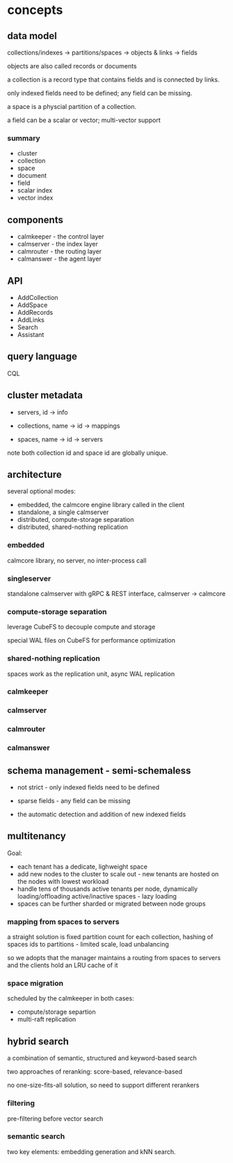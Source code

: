 # concepts

## data model

collections/indexes -> partitions/spaces -> objects & links -> fields

objects are also called records or documents

a collection is a record type that contains fields and is connected by links.

only indexed fields need to be defined; any field can be missing.

a space is a physcial partition of a collection.

a field can be a scalar or vector; multi-vector support

### summary

* cluster
* collection
* space
* document
* field
* scalar index
* vector index


## components

* calmkeeper - the control layer
* calmserver - the index layer
* calmrouter - the routing layer
* calmanswer - the agent layer


## API

* AddCollection
* AddSpace
* AddRecords
* AddLinks
* Search
* Assistant

## query language

CQL

## cluster metadata

* servers, id -> info

* collections, name -> id -> mappings

* spaces, name -> id -> servers

note both collection id and space id are globally unique.

## architecture

several optional modes:

* embedded, the calmcore engine library called in the client
* standalone, a single calmserver
* distributed, compute-storage separation
* distributed, shared-nothing replication


### embedded

calmcore library, no server, no inter-process call

### singleserver

standalone calmserver with gRPC & REST interface, calmserver -> calmcore

### compute-storage separation

leverage CubeFS to decouple compute and storage

special WAL files on CubeFS for performance optimization

### shared-nothing replication

spaces work as the replication unit, async WAL replication

### calmkeeper


### calmserver

### calmrouter

### calmanswer


## schema management - semi-schemaless

* not strict - only indexed fields need to be defined

* sparse fields - any field can be missing

* the automatic detection and addition of new indexed fields


## multitenancy

Goal:

* each tenant has a dedicate, lighweight space
* add new nodes to the cluster to scale out - new tenants are hosted on the nodes with lowest workload
* handle tens of thousands active tenants per node, dynamically loading/offloading active/inactive spaces - lazy loading
* spaces can be further sharded or migrated between node groups

### mapping from spaces to servers

a straight solution is fixed partition count for each collection, hashing of spaces ids to partitions - limited scale, load unbalancing

so we adopts that the manager maintains a routing from spaces to servers and the clients hold an LRU cache of it

### space migration

scheduled by the calmkeeper in both cases:
* compute/storage separtion
* multi-raft replication


## hybrid search

a combination of semantic, structured and keyword-based search

two approaches of reranking: score-based, relevance-based

no one-size-fits-all solution, so need to support different rerankers

### filtering

pre-filtering before vector search

### semantic search

two key elements: embedding generation and kNN search.



